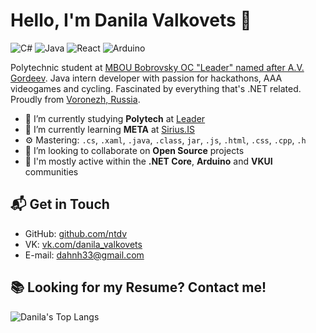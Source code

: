# Hello, I'm Danila Valkovets 👋

![C#](https://img.shields.io/badge/Favorite%20language-C%23-%2367217a)
![Java](https://img.shields.io/badge/Current%20stack-Java%20SE-%23fc790a)
![React](https://img.shields.io/badge/Sometimes%20use-React-yellow)
![Arduino](https://img.shields.io/badge/Getting%20fun-Arduino-%2300979D)

Polytechnic student at [MBOU Bobrovsky OC "Leader" named after A.V. Gordeev](https://vk.com/club180888933). Java intern developer with passion for hackathons, AAA videogames and cycling. Fascinated by everything that's .NET related. Proudly from [Voronezh, Russia](https://goo.gl/maps/cCJ1wm4rjbpMRgNm9).

- 🔭 I’m currently studying **Polytech** at [Leader](https://vk.com/club180888933)
- 🌱 I’m currently learning **МЕТА** at [Sirius.IS](https://sirius-systems.ru/)
- ⚙️ Mastering: `.cs`, `.xaml`, `.java`, `.class`, `jar`,  `.js`, `.html`, `.css`, `.cpp`, `.h`
- 👯 I’m looking to collaborate on **Open Source** projects
- 💬 I'm mostly active within the **.NET Core**, **Arduino** and **VKUI** communities

## 📬 Get in Touch

- GitHub: [github.com/ntdv](https://github.com/ntdv)
- VK: [vk.com/danila_valkovets](https://vk.com/danila_valkovets)
- E-mail: [dahnh33@gmail.com](mailto:dahnh33@gmail.com)

## 📚 Looking for my Resume? Contact me!

![Danila's Top Langs](https://github-readme-stats.vercel.app/api/top-langs/?username=ntdv&layout=compact&hide_border=true&theme=nord&langs_count=10&exclude_repo=SimpleSchool)
